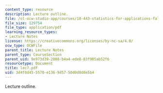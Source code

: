 ```yaml
---
content_type: resource
description: Lecture outline.
file: /ol-ocw-studio-app/courses/18-443-statistics-for-applications-fall-2003/3d4f0d455570e1369d5750d0d0d0e5b4_lec7.pdf
file_size: 129754
file_type: application/pdf
learning_resource_types:
- Lecture Notes
license: https://creativecommons.org/licenses/by-nc-sa/4.0/
ocw_type: OCWFile
parent_title: Lecture Notes
parent_type: CourseSection
parent_uid: 9e973d39-2888-b4a4-ede8-83f905ab52f6
resourcetype: Document
title: lec7.pdf
uid: 3d4f0d45-5570-e136-9d57-50d0d0d0e5b4
---
```

Lecture outline.
